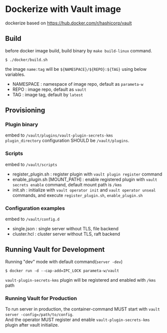 # Dockerize with Vault image
dockerize based on https://hub.docker.com/r/hashicorp/vault 

## Build
before docker image build, build binary by `make build-linux` command.  
```shell
$ ./docker/build.sh
```
the image `name:tag` will be `${NAMESPACE}/${REPO}:${TAG}` using below variables.
* NAMESPACE : namespace of image repo, default as `parameta-w`
* REPO : image repo, default as `vault`
* TAG : image tag, default by `latest`

## Provisioning
### Plugin binary
embed to `/vault/plugins/vault-plugin-secrets-kms`  
`plugin_directory` configuration SHOULD be `/vault/plugins`.

### Scripts
embed to `/vault/scripts`
* register_plugin.sh : register plugin with `vault plugin register` command
* enable_plugin.sh [MOUNT_PATH] : enable registered plugin with `vault secrets enable` command, default mount path is `/kms`
* init.sh : initialize with `vault operator init` and `vault operator unseal` commands,
  and execute `register_plugin.sh`, `enable_plugin.sh`

### Configuration examples
embed to `/vault/config.d`
* single.json : single server without TLS, file backend
* cluster.hcl : cluster server without TLS, raft backend

## Running Vault for Development
Running "dev" mode with default command(`server -dev`) 
```shell 
$ docker run -d --cap-add=IPC_LOCK parameta-w/vault
```
`vault-plugin-secrets-kms` plugin will be registered and enabled with `/kms` path 

### Running Vault for Production
To run server in production, the container-command MUST start with `vault server -config=/path/to/config`.  
And the operator MUST register and enable `vault-plugin-secrets-kms` plugin after vault initialize. 
